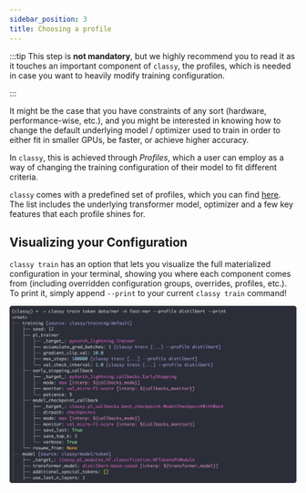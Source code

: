 ```yaml
---
sidebar_position: 3
title: Choosing a profile
---
```


:::tip
This step is **not mandatory**, but we highly recommend you to read it as it touches an important component of 
`classy`, the profiles, which is needed in case you want to heavily modify training configuration. 

:::

It might be the case that you have constraints of any sort (hardware, performance-wise, etc.), and you might
be interested in knowing how to change the default underlying model / optimizer used to train in order to either
fit in smaller GPUs, be faster, or achieve higher accuracy. 

In `classy`, this is achieved through *Profiles*, which a user can employ as a way of changing the training configuration
of their model to fit different criteria.

`classy` comes with a predefined set of profiles, which you can find [here](/docs/reference-manual/profiles/).
The list includes the underlying transformer model, optimizer and a few key features that each profile shines for.

## Visualizing your Configuration

`classy train` has an option that lets you visualize the full materialized configuration in your terminal, showing you 
where each component comes from (including overridden configuration groups, overrides, profiles, etc.). 
To print it, simply append `--print` to your current `classy train` command!

![Classy Train Print - Token](/img/intro/classy-train-print-tok.png)
